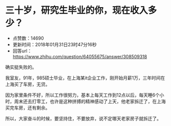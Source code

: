 # 三十岁，研究生毕业的你，现在收入多少？
- 点赞数：14690
- 更新时间：2018年01月31日23时47分16秒
- 回答url：https://www.zhihu.com/question/64055675/answer/308509318
<body>
 <p data-pid="AqO7_R4w">确实挺失败的。</p>
 <p data-pid="dSgGHxAz">我室友，91年，985硕士毕业，在上海某it企业工作，刚开始月薪1万，三年时间在上海买了车房，无贷。</p>
 <p data-pid="4IFr9RRW">因为家里条件不好，所以工作很努力，基本上每天工作到12点以后，每天睡6个小时，周末还去打零工，也许是这种拼搏的精神感动了上天，他老家拆迁了，在上海买完车房，还有剩余。</p>
 <p data-pid="fo52ozrQ">所以，大家奋斗的时候，要坚持住，不要放弃，说不定哪天老家房子就拆迁了。</p>
</body>